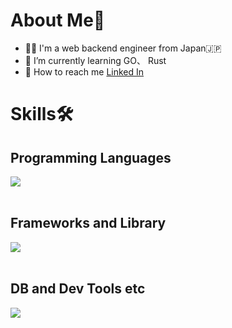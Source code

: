 # About Me👋
- 👨‍💻 I'm a web backend engineer from Japan🇯🇵
- 🌱 I’m currently learning GO、 Rust
- 🧑 How to reach me [Linked In](https://www.linkedin.com/in/%E5%85%A5%E4%BD%90%E5%95%93%E5%A3%AButokyo/)

# Skills🛠️

## Programming Languages

<img src="https://skillicons.dev/icons?i=js,typescript,python,go" /> <br /><br />

## Frameworks and Library

<img src="https://skillicons.dev/icons?i=react,vue,fastapi,flask,django" /> <br /><br />

## DB and Dev Tools etc

<img src="https://skillicons.dev/icons?i=mysql,postgres,firebase,mongodb,docker,gcp,git,figma" /> <br /><br />


<!--
**KeishiIrisa/KeishiIrisa** is a ✨ _special_ ✨ repository because its `README.md` (this file) appears on your GitHub profile.

Here are some ideas to get you started:



- 🤔 I’m looking for help with ...
- 💬 Ask me about ...
- 📫 How to reach me: ...
- 😄 Pronouns: ...
- ⚡ Fun fact: ...
-->
